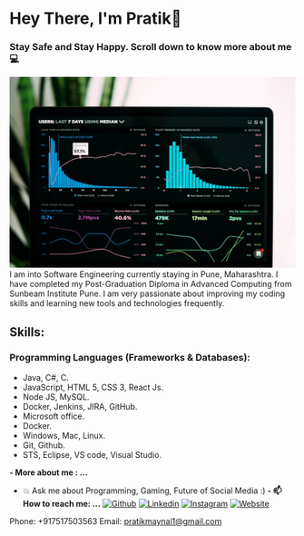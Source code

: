 # Hey There, I'm Pratik👋
### Stay Safe and Stay Happy. Scroll down to know more about me 💻

![Image](https://github.com/Pratik-M1110/Pratik-M1110/blob/main/Picture.jpg?raw=true)
I am into Software Engineering currently staying in Pune, Maharashtra. I have completed my Post-Graduation Diploma in Advanced Computing from Sunbeam Institute Pune. I am very passionate about improving my coding skills and learning new tools and technologies frequently.



## Skills:
### Programming Languages (Frameworks & Databases):
- Java, C#, C.
- JavaScript, HTML 5, CSS 3, React Js.
- Node JS, MySQL.
- Docker, Jenkins, JIRA, GitHub.
- Microsoft office.
- Docker.
- Windows, Mac, Linux.
- Git, Github.
- STS, Eclipse, VS code, Visual Studio.



**- More about me : ...**
- 💥 Ask me about Programming, Gaming, Future of Social Media :)
**- 📫 How to reach me: ...**
[![Github](https://img.shields.io/badge/-Github-000?style=flat&logo=Github&logoColor=white)](https://github.com/Pratik-M1110)
[![Linkedin](https://img.shields.io/badge/-LinkedIn-blue?style=flat&logo=Linkedin&logoColor=white)](https://www.linkedin.com/in/pratik-maynal/)
[![Instagram](https://img.shields.io/badge/-Instagram-c13584?style=flat&labelColor=c13584&logo=instagram&logoColor=white)](https://www.instagram.com/pratik_m8456/)
[![Website](https://img.shields.io/badge/-Website-brightgreen?style=flat&logo=Website&logoColor=brightgreen)](https://Pratik-M1110.github.io/)

Phone: +917517503563
Email: pratikmaynal1@gmail.com


